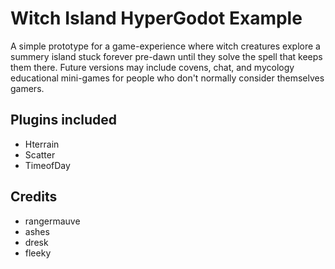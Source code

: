# Witch Island HyperGodot Example 

A simple prototype for a game-experience where witch creatures explore a summery island stuck forever pre-dawn until they solve the spell that keeps them there.  Future versions may include covens, chat, and mycology educational mini-games for people who don't normally consider themselves gamers.

## Plugins included
* Hterrain 
* Scatter
* TimeofDay

## Credits 
* rangermauve
* ashes
* dresk
* fleeky
